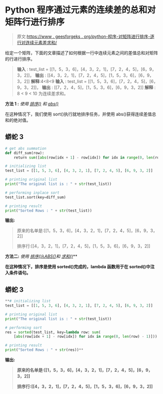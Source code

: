# Python 程序通过元素的连续差的总和对矩阵行进行排序

> 原文:[https://www . geesforgeks . org/python-程序-对矩阵进行排序-逐行对连续元素差求和/](https://www.geeksforgeeks.org/python-program-to-sort-matrix-rows-by-summation-of-consecutive-difference-of-elements/)

给定一个矩阵，下面的文章描述了如何根据一行中连续元素之间的差值总和对矩阵的行进行排序。

> **输入** : test_list = [[1，5，3，6]，[4，3，2，1]，[7，2，4，5]，[6，9，3，2]]，
> **输出** : [[4，3，2，1]，[7，2，4，5]，[1，5，3，6]，[6，9，3，2]]
> **解释**:4<8<9
> **输入** : test_list = [[1，5，3，6]，[7，2，4，5]，[6，9，3，2]]，
> **输出** : [[7，2，4，5]，[1，5，3，6]，[6，9，3，2]]
> **解释** : 8 < 9 < 10 为连续差求和。

**方法 1 :** *使用* [*排序()*](https://www.geeksforgeeks.org/sort-in-python/) *和* [*abs()*](https://www.geeksforgeeks.org/abs-in-python/)

在这种情况下，我们使用 sort()执行就地排序任务，并使用 abs()获得连续差值总和的绝对值。

## 蟒蛇 3

```py
# get abs summation
def diff_sum(row):
    return sum([abs(row[idx + 1] - row[idx]) for idx in range(0, len(row) - 1)])

# initializing list
test_list = [[1, 5, 3, 6], [4, 3, 2, 1], [7, 2, 4, 5], [6, 9, 3, 2]]

# printing original list
print("The original list is : " + str(test_list))

# performing inplace sort
test_list.sort(key=diff_sum)

# printing result
print("Sorted Rows : " + str(test_list))
```

**输出:**

> 原来的名单是:[[1，5，3，6]，[4，3，2，1]，[7，2，4，5]，[6，9，3，2]]
> 
> 排序行:[[4，3，2，1]，[7，2，4，5]，[1，5，3，6]，[6，9，3，2]]

**方法二:** *使用* [*排序()*](https://www.geeksforgeeks.org/sorted-function-python/)*[*λ*](https://www.geeksforgeeks.org/python-lambda/)*[*ABS()*](https://www.geeksforgeeks.org/abs-in-python/)*和* [*求和()*](https://www.geeksforgeeks.org/sum-function-python/)**

**在这种情况下，排序是使用 sorted()完成的，lambda 函数用于在 sorted()中注入条件语句。**

## **蟒蛇 3**

```py
**# initializing list
test_list = [[1, 5, 3, 6], [4, 3, 2, 1], [7, 2, 4, 5], [6, 9, 3, 2]]

# printing original list
print("The original list is : " + str(test_list))

# performing sort
res = sorted(test_list, key=lambda row: sum(
    [abs(row[idx + 1] - row[idx]) for idx in range(0, len(row) - 1)]))

# printing result
print("Sorted Rows : " + str(res))**
```

****输出:****

> **原来的名单是:[[1，5，3，6]，[4，3，2，1]，[7，2，4，5]，[6，9，3，2]]**
> 
> **排序行:[[4，3，2，1]，[7，2，4，5]，[1，5，3，6]，[6，9，3，2]]**